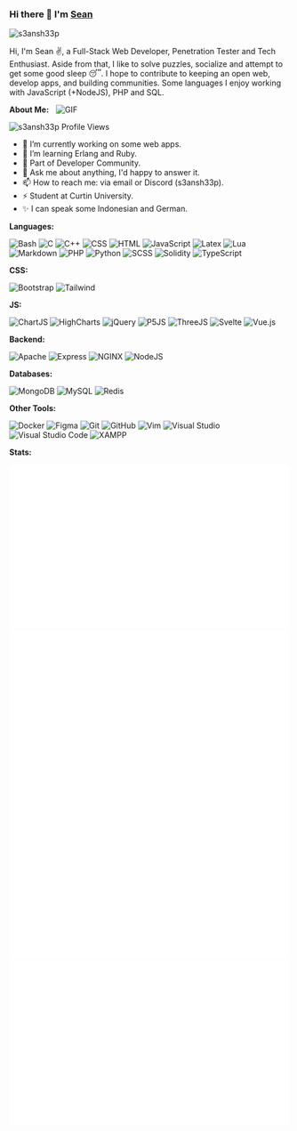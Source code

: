### Hi there 👋 I'm [Sean](https://sean.mcginty.io/)

<!-- **s3ansh33p/s3ansh33p** is a ✨ _special_ ✨ repository because its `README.md` (this file) appears on your GitHub profile. -->

<img src="https://github-profile-trophy.vercel.app/?username=s3ansh33p&theme=onedark&margin-w=15&margin-h=15&column=7&v=2" alt="s3ansh33p" />

Hi, I'm Sean ✌️, a Full-Stack Web Developer, Penetration Tester and Tech Enthusiast. Aside from that, I like to solve puzzles, socialize and attempt to get some good sleep 😴. I hope to contribute to keeping an open web, develop apps, and building communities. Some languages I enjoy working with JavaScript (+NodeJS), PHP and SQL.

<img align="right" width=420px alt="GIF" src="https://media.giphy.com/media/3ohhwNqFMnb7wZgNnq/giphy.gif" />

**About Me:**

<p align="left"> <img src="https://komarev.com/ghpvc/?username=s3ansh33p&label=Profile%20views&color=0e75b6&style=flat" alt="s3ansh33p Profile Views" /> </p>

- 🔭 I’m currently working on some web apps.
- 🌱 I’m learning Erlang and Ruby.
- 👯 Part of Developer Community.
- 💬 Ask me about anything, I'd happy to answer it.
- 📫 How to reach me: via email or Discord (s3ansh33p).
- ⚡ Student at Curtin University.
- ✨ I can speak some Indonesian and German.

**Languages:**

![Bash](https://img.shields.io/badge/-Bash-05122A?style=flat&logo=gnu-bash&logoColor=4EAA25)
![C](https://img.shields.io/badge/-C-05122A?style=flat&logo=c)
![C++](https://img.shields.io/badge/-C++-05122A?style=flat&logo=cplusplus)
![CSS](https://img.shields.io/badge/-CSS-05122A?style=flat&logo=CSS3&logoColor=1572B6)
![HTML](https://img.shields.io/badge/-HTML-05122A?style=flat&logo=HTML5)
![JavaScript](https://img.shields.io/badge/-JavaScript-05122A?style=flat&logo=javascript)
![Latex](https://img.shields.io/badge/-Latex-05122A?style=flat&logo=latex)
![Lua](https://img.shields.io/badge/-Lua-05122A?style=flat&logo=lua)
![Markdown](https://img.shields.io/badge/-Markdown-05122A?style=flat&logo=markdown)
![PHP](https://img.shields.io/badge/-PHP-05122A?style=flat&logo=php&logoColor=777BB4)
![Python](https://img.shields.io/badge/-Python-05122A?style=flat&logo=python)
![SCSS](https://img.shields.io/badge/-SCSS-05122A?style=flat&logo=sass&logoColor=CC6699)
![Solidity](https://img.shields.io/badge/-Solidity-05122A?style=flat&logo=solidity)
![TypeScript](https://img.shields.io/badge/-TypeScript-05122A?style=flat&logo=typescript)

**CSS:**

![Bootstrap](https://img.shields.io/badge/-Bootstrap-05122A?style=flat&logo=bootstrap&logoColor=563D7C)
![Tailwind](https://img.shields.io/badge/-Tailwind-05122A?style=flat&logo=tailwindcss)

**JS:**

![ChartJS](https://img.shields.io/badge/-ChartJS-05122A?style=flat&logo=chart.js)
![HighCharts](https://img.shields.io/badge/-Highcharts-05122A?style=flat)
![jQuery](https://img.shields.io/badge/-jQuery-05122A?style=flat&logo=jquery&logoColor=0769AD)
![P5JS](https://img.shields.io/badge/-P5JS-05122A?style=flat&logo=p5.js)
![ThreeJS](https://img.shields.io/badge/-ThreeJS-05122A?style=flat&logo=three.js)
![Svelte](https://img.shields.io/badge/-Svelte-05122A?style=flat&logo=svelte)
![Vue.js](https://img.shields.io/badge/-Vue.js-05122A?style=flat&logo=vue.js)

**Backend:**

![Apache](https://img.shields.io/badge/-Apache-05122A?style=flat&logo=apache)
![Express](https://img.shields.io/badge/-Express-05122A?style=flat&logo=express)
![NGINX](https://img.shields.io/badge/-NGINX-05122A?style=flat&logo=nginx)
![NodeJS](https://img.shields.io/badge/-NodeJS-05122A?style=flat&logo=node.js)

**Databases:**

![MongoDB](https://img.shields.io/badge/-MongoDB-05122A?style=flat&logo=mongodb)
![MySQL](https://img.shields.io/badge/-MySQL-05122A?style=flat&logo=MySQL)
![Redis](https://img.shields.io/badge/-Redis-05122A?style=flat&logo=redis)

**Other Tools:**

![Docker](https://img.shields.io/badge/-Docker-05122A?style=flat&logo=docker)
![Figma](https://img.shields.io/badge/-Figma-05122A?style=flat&logo=figma)
![Git](https://img.shields.io/badge/-Git-05122A?style=flat&logo=git)
![GitHub](https://img.shields.io/badge/-GitHub-05122A?style=flat&logo=github)
![Vim](https://img.shields.io/badge/-Vim-05122A?style=flat&logo=vim)
![Visual Studio](https://img.shields.io/badge/-Visual%20Studio-05122A?style=flat&logo=visual-studio&logoColor=5C2D91)
![Visual Studio Code](https://img.shields.io/badge/-Visual%20Studio%20Code-05122A?style=flat&logo=visual-studio-code&logoColor=007ACC)
![XAMPP](https://img.shields.io/badge/-XAMPP-05122A?style=flat&logo=xampp&logoColor=FB7A24)

**Stats:**

![](https://github.com/s3ansh33p/github-stats/blob/master/generated/overview.svg#gh-dark-mode-only)
![](https://github.com/s3ansh33p/github-stats/blob/master/generated/overview.svg#gh-light-mode-only)
![](https://github.com/s3ansh33p/github-stats/blob/master/generated/languages.svg#gh-dark-mode-only)
![](https://github.com/s3ansh33p/github-stats/blob/master/generated/languages.svg#gh-light-mode-only)

